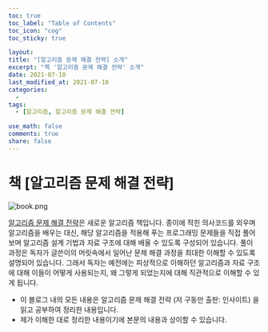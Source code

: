 ```yaml
---
toc: true
toc_label: "Table of Contents"
toc_icon: "cog"
toc_sticky: true

layout:
title: "[알고리즘 문제 해결 전략] 소개"
excerpt: "첵 '알고리즘 문제 해결 전략' 소개"
date: 2021-07-10
last_modified_at: 2021-07-10
categories:
  -
tags:
  - [알고리즘, 알고리즘 문제 해결 전략]

use_math: false
comments: true
share: false
---
```


# 책 [알고리즘 문제 해결 전략]

![book.png](/img/book)

[알고리즘 문제 해결 전략](https://book.algospot.com/)은 새로운 알고리즘 책입니다. 종이에 적힌 의사코드를 외우며 알고리즘을 배우는 대신, 해당 알고리즘을 적용해 푸는 프로그래밍 문제들을 직접 풀어보며 알고리즘 설계 기법과 자료 구조에 대해 배울 수 있도록 구성되어 있습니다. 풀이 과정은 독자가 글쓴이의 머릿속에서 일어난 문제 해결 과정을 최대한 이해할 수 있도록 설명되어 있습니다. 그래서 독자는 예전에는 피상적으로 이해하던 알고리즘과 자료 구조에 대해 이들이 어떻게 사용되는지, 왜 그렇게 되었는지에 대해 직관적으로 이해할 수 있게 됩니다.

- 이 블로그 내의 모든 내용은 알고리즘 문제 해결 전략 (저 구동만 출판: 인사이트) 을 읽고 공부하여 정리한 내용입니다.
- 제가 이해한 대로 정리한 내용이기에 본문의 내용과 상이할 수 있습니다.
